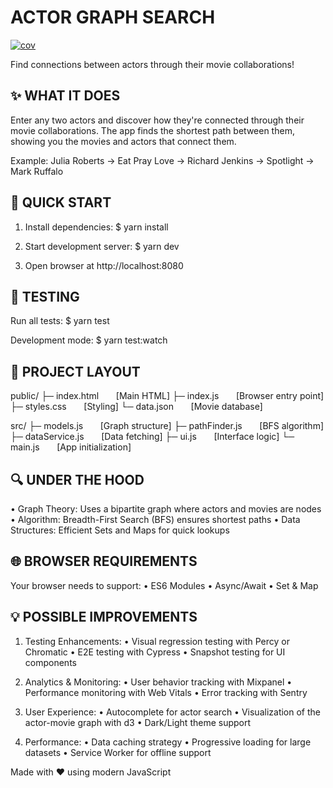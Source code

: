 # ACTOR GRAPH SEARCH

[![cov](https://mikhnikonov.github.io/actor-graph-search/badges/coverage.svg)](https://github.com/mikhnikonov/actor-graph-search/actions)

Find connections between actors through their movie collaborations!

✨ WHAT IT DOES
--------------
Enter any two actors and discover how they're connected through their movie collaborations. 
The app finds the shortest path between them, showing you the movies and actors that connect them.

Example:
Julia Roberts → Eat Pray Love → Richard Jenkins → Spotlight → Mark Ruffalo

🚀 QUICK START
-------------
1. Install dependencies:
   $ yarn install

2. Start development server:
   $ yarn dev

3. Open browser at http://localhost:8080

🧪 TESTING
----------
Run all tests:
   $ yarn test

Development mode:
   $ yarn test:watch

📁 PROJECT LAYOUT
---------------
public/
 ├─ index.html &nbsp; &nbsp; &nbsp;	[Main HTML]
 ├─ index.js	&nbsp; &nbsp; &nbsp; [Browser entry point]
 ├─ styles.css	&nbsp; &nbsp; &nbsp; [Styling]
 └─ data.json	&nbsp; &nbsp; &nbsp; [Movie database]

src/
 ├─ models.js	&nbsp; &nbsp; &nbsp; [Graph structure]
 ├─ pathFinder.js	&nbsp; &nbsp; &nbsp; [BFS algorithm]
 ├─ dataService.js	&nbsp; &nbsp; &nbsp; [Data fetching]
 ├─ ui.js	&nbsp; &nbsp; &nbsp; [Interface logic]
 └─ main.js	&nbsp; &nbsp; &nbsp; [App initialization]

🔍 UNDER THE HOOD
----------------
• Graph Theory: Uses a bipartite graph where actors and movies are nodes
• Algorithm: Breadth-First Search (BFS) ensures shortest paths
• Data Structures: Efficient Sets and Maps for quick lookups

🌐 BROWSER REQUIREMENTS
---------------------
Your browser needs to support:
• ES6 Modules
• Async/Await
• Set & Map

💡 POSSIBLE IMPROVEMENTS
---------------------
1. Testing Enhancements:
   • Visual regression testing with Percy or Chromatic
   • E2E testing with Cypress
   • Snapshot testing for UI components

2. Analytics & Monitoring:
   • User behavior tracking with Mixpanel
   • Performance monitoring with Web Vitals
   • Error tracking with Sentry

3. User Experience:
   • Autocomplete for actor search
   • Visualization of the actor-movie graph with d3
   • Dark/Light theme support 

4. Performance:
   • Data caching strategy
   • Progressive loading for large datasets
   • Service Worker for offline support

Made with ♥️ using modern JavaScript